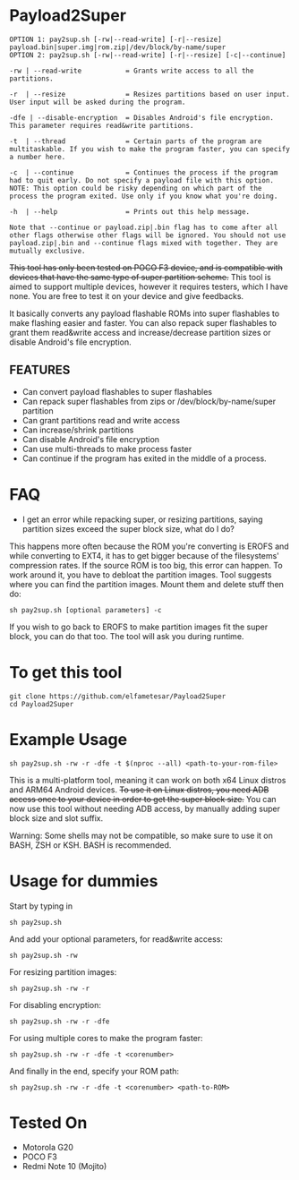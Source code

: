 # Payload2Super

```
OPTION 1: pay2sup.sh [-rw|--read-write] [-r|--resize] payload.bin|super.img|rom.zip|/dev/block/by-name/super
OPTION 2: pay2sup.sh [-rw|--read-write] [-r|--resize] [-c|--continue]

-rw | --read-write           = Grants write access to all the partitions.

-r  | --resize	             = Resizes partitions based on user input. User input will be asked during the program.

-dfe | --disable-encryption  = Disables Android's file encryption. This parameter requires read&write partitions.

-t  | --thread	             = Certain parts of the program are multitaskable. If you wish to make the program faster, you can specify a number here.

-c  | --continue             = Continues the process if the program had to quit early. Do not specify a payload file with this option. NOTE: This option could be risky depending on which part of the process the program exited. Use only if you know what you're doing.

-h  | --help	             = Prints out this help message.

Note that --continue or payload.zip|.bin flag has to come after all other flags otherwise other flags will be ignored. You should not use payload.zip|.bin and --continue flags mixed with together. They are mutually exclusive.

```

~~This tool has only been tested on POCO F3 device, and is compatible with devices that have the same type of super partition scheme.~~ This tool is aimed to support multiple devices, however it requires testers, which I have none. You are free to test it on your device and give feedbacks.

It basically converts any payload flashable ROMs into super flashables to make flashing easier and faster. You can also repack super flashables to grant them read&write access and increase/decrease partition sizes or disable Android's file encryption.

## FEATURES
 - Can convert payload flashables to super flashables
 - Can repack super flashables from zips or /dev/block/by-name/super partition
 - Can grant partitions read and write access
 - Can increase/shrink partitions
 - Can disable Android's file encryption
 - Can use multi-threads to make process faster
 - Can continue if the program has exited in the middle of a process.

# FAQ
 - I get an error while repacking super, or resizing partitions, saying partition sizes exceed the super block size, what do I do?

This happens more often because the ROM you're converting is EROFS and while converting to EXT4, it has to get bigger because of the filesystems' compression rates. If the source ROM is too big, this error can happen. To work around it, you have to debloat the partition images. Tool suggests where you can find the partition images. Mount them and delete stuff then do:

```
sh pay2sup.sh [optional parameters] -c
```

If you wish to go back to EROFS to make partition images fit the super block, you can do that too. The tool will ask you during runtime.

# To get this tool
```
git clone https://github.com/elfametesar/Payload2Super
cd Payload2Super
```
# Example Usage

```
sh pay2sup.sh -rw -r -dfe -t $(nproc --all) <path-to-your-rom-file>
```

This is a multi-platform tool, meaning it can work on both x64 Linux distros and ARM64 Android devices. ~~To use it on Linux distros, you need ADB access once to your device in order to get the super block size.~~ You can now use this tool without needing ADB access, by manually adding super block size and slot suffix.

Warning: Some shells may not be compatible, so make sure to use it on BASH, ZSH or KSH. BASH is recommended.


# Usage for dummies
Start by typing in
```
sh pay2sup.sh 
```
And add your optional parameters, for read&write access:
```
sh pay2sup.sh -rw
```
For resizing partition images:
```
sh pay2sup.sh -rw -r
```
For disabling encryption:
```
sh pay2sup.sh -rw -r -dfe
```
For using multiple cores to make the program faster:
```
sh pay2sup.sh -rw -r -dfe -t <corenumber>
```
And finally in the end, specify your ROM path:
```
sh pay2sup.sh -rw -r -dfe -t <corenumber> <path-to-ROM>
```
# Tested On
- Motorola G20
- POCO F3
- Redmi Note 10 (Mojito)
